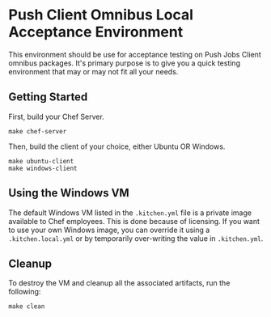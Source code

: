 # Push Client Omnibus Local Acceptance Environment

This environment should be use for acceptance testing on Push Jobs Client
omnibus packages. It's primary purpose is to give you a quick testing
environment that may or may not fit all your needs.

## Getting Started

First, build your Chef Server.

    make chef-server

Then, build the client of your choice, either Ubuntu OR Windows.

    make ubuntu-client
    make windows-client

## Using the Windows VM

The default Windows VM listed in the `.kitchen.yml` file is a private image
available to Chef employees. This is done because of licensing. If you want to
use your own Windows image, you can override it using a `.kitchen.local.yml`
or by temporarily over-writing the value in `.kitchen.yml`.

## Cleanup

To destroy the VM and cleanup all the associated artifacts, run the following:

    make clean
